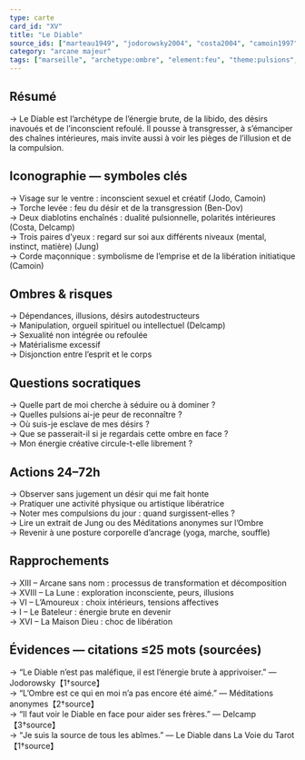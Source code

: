 ```yaml
---
type: carte
card_id: "XV"
title: "Le Diable"
source_ids: ["marteau1949", "jodorowsky2004", "costa2004", "camoin1997", "bendov2011", "delcamp1976", "nadolny2007", "jung1934", "meditationsanonymes2023", "archetypaljourney2020"]
category: "arcane majeur"
tags: ["marseille", "archetype:ombre", "element:feu", "theme:pulsions", "theme:transgression", "theme:libido", "axe:profondeurs"]
---
```


## Résumé
→ Le Diable est l’archétype de l’énergie brute, de la libido, des désirs inavoués et de l’inconscient refoulé. Il pousse à transgresser, à s’émanciper des chaînes intérieures, mais invite aussi à voir les pièges de l’illusion et de la compulsion.

## Iconographie — symboles clés
→ Visage sur le ventre : inconscient sexuel et créatif (Jodo, Camoin)  
→ Torche levée : feu du désir et de la transgression (Ben-Dov)  
→ Deux diablotins enchaînés : dualité pulsionnelle, polarités intérieures (Costa, Delcamp)  
→ Trois paires d’yeux : regard sur soi aux différents niveaux (mental, instinct, matière) (Jung)  
→ Corde maçonnique : symbolisme de l’emprise et de la libération initiatique (Camoin)

## Ombres & risques
→ Dépendances, illusions, désirs autodestructeurs  
→ Manipulation, orgueil spirituel ou intellectuel (Delcamp)  
→ Sexualité non intégrée ou refoulée  
→ Matérialisme excessif  
→ Disjonction entre l’esprit et le corps

## Questions socratiques
→ Quelle part de moi cherche à séduire ou à dominer ?  
→ Quelles pulsions ai-je peur de reconnaître ?  
→ Où suis-je esclave de mes désirs ?  
→ Que se passerait-il si je regardais cette ombre en face ?  
→ Mon énergie créative circule-t-elle librement ?

## Actions 24–72h
→ Observer sans jugement un désir qui me fait honte  
→ Pratiquer une activité physique ou artistique libératrice  
→ Noter mes compulsions du jour : quand surgissent-elles ?  
→ Lire un extrait de Jung ou des Méditations anonymes sur l’Ombre  
→ Revenir à une posture corporelle d’ancrage (yoga, marche, souffle)

## Rapprochements
→ XIII – Arcane sans nom : processus de transformation et décomposition  
→ XVIII – La Lune : exploration inconsciente, peurs, illusions  
→ VI – L’Amoureux : choix intérieurs, tensions affectives  
→ I – Le Bateleur : énergie brute en devenir  
→ XVI – La Maison Dieu : choc de libération

## Évidences — citations ≤25 mots (sourcées)
→ “Le Diable n’est pas maléfique, il est l’énergie brute à apprivoiser.” — Jodorowsky【1†source】  
→ “L’Ombre est ce qui en moi n’a pas encore été aimé.” — Méditations anonymes【2†source】  
→ “Il faut voir le Diable en face pour aider ses frères.” — Delcamp【3†source】  
→ “Je suis la source de tous les abîmes.” — Le Diable dans La Voie du Tarot【1†source】
